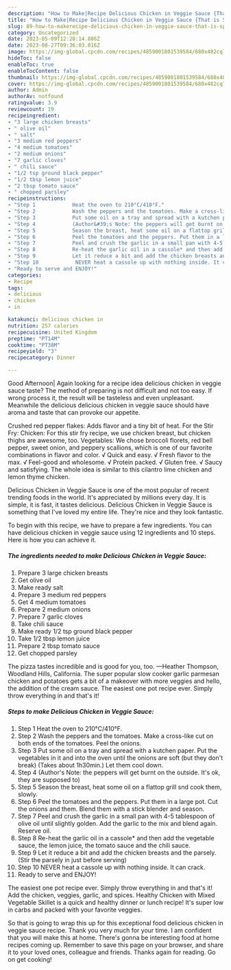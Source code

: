 ```yaml
---
description: "How to Make|Recipe Delicious Chicken in Veggie Sauce {That is Special"
title: "How to Make|Recipe Delicious Chicken in Veggie Sauce {That is Special"
slug: 89-how-to-makerecipe-delicious-chicken-in-veggie-sauce-that-is-special
category: Uncategorized
date: 2023-05-09T12:28:14.886Z
date: 2023-08-27T09:36:03.016Z
image: https://img-global.cpcdn.com/recipes/4859001801539584/680x482cq70/delicious-chicken-in-veggie-sauce-recipe-main-photo.jpg
hideToc: false
enableToc: true
enableTocContent: false
thumbnail: https://img-global.cpcdn.com/recipes/4859001801539584/680x482cq70/delicious-chicken-in-veggie-sauce-recipe-main-photo.jpg
cover: https://img-global.cpcdn.com/recipes/4859001801539584/680x482cq70/delicious-chicken-in-veggie-sauce-recipe-main-photo.jpg
author: Admin
authorAv: notfound
ratingvalue: 3.9
reviewcount: 19
recipeingredient:
- "3 large chicken breasts"
- " olive oil"
- " salt"
- "3 medium red peppers"
- "4 medium tomatoes"
- "2 medium onions"
- "7 garlic cloves"
- " chili sauce"
- "1/2 tsp ground black pepper"
- "1/2 tbsp lemon juice"
- "2 tbsp tomato sauce"
- " chopped parsley"
recipeinstructions:
- "Step 1            Heat the oven to 210°C/410°F."
- "Step 2            Wash the peppers and the tomatoes. Make a cross-like cut on both ends of the tomatoes. Peel the onions."
- "Step 3            Put some oil on a tray and spread with a kutchen paper. Put the vegetables in it and into the oven until the onions are soft (but they don&#39;t break)  (Takes about 1h30min.) Let them cool down."
- "Step 4            (Author&#39;s Note: the peppers will get burnt on the outside. It&#39;s ok, they are supposed to)"
- "Step 5            Season the breast, heat some oil on a flattop grill snd cook them, slowly."
- "Step 6            Peel the tomatoes and the peppers. Put them in a large pot. Cut the onions and them. Blend them with a stick blender and season."
- "Step 7            Peel and crush the garlic in a small pan with 4-5 tablespoon of olive oil until slightly golden. Add the garlic to the mix and blend again. Reserve oil."
- "Step 8            Re-heat the garlic oil in a cassole* and then add the vegetable sauce, the lemon juice, the tomato sauce and the chili sauce."
- "Step 9            Let it reduce a bit and add the chicken breasts and the parsely. (Stir the parsely in just before serving)"
- "Step 10            NEVER heat a cassole up with nothing inside. It can crack."
- "Ready to serve and ENJOY!"
categories:
- Recipe
tags:
- delicious
- chicken
- in

katakunci: delicious chicken in 
nutrition: 257 calories
recipecuisine: United Kingdom
preptime: "PT14M"
cooktime: "PT38M"
recipeyield: "3"
recipecategory: Dinner

---
```



Good Afternoon| Again looking for a recipe idea delicious chicken in veggie sauce taste? The method of preparing is not difficult and not too easy. If wrong process it, the result will be tasteless and even unpleasant. Meanwhile the delicious delicious chicken in veggie sauce should have aroma and taste that can provoke our appetite.





Crushed red pepper flakes: Adds flavor and a tiny bit of heat. For the Stir Fry: Chicken: For this stir fry recipe, we use chicken breast, but chicken thighs are awesome, too. Vegetables: We chose broccoli florets, red bell pepper, sweet onion, and peppery scallions, which is one of our favorite combinations in flavor and color. √ Quick and easy. √ Fresh flavor to the max. √ Feel-good and wholesome. √ Protein packed. √ Gluten free. √ Saucy and satisfying. The whole idea is similar to this cilantro lime chicken and lemon thyme chicken.

Delicious Chicken in Veggie Sauce is one of the most popular of recent trending foods in the world. It's appreciated by millions every day. It is simple, it is fast, it tastes delicious. Delicious Chicken in Veggie Sauce is something that I've loved my entire life. They're nice and they look fantastic.


To begin with this recipe, we have to prepare a few ingredients. You can have delicious chicken in veggie sauce using 12 ingredients and 10 steps. Here is how you can achieve it.

<!--inarticleads1-->

##### The ingredients needed to make Delicious Chicken in Veggie Sauce:

1. Prepare 3 large chicken breasts
1. Get  olive oil
1. Make ready  salt
1. Prepare 3 medium red peppers
1. Get 4 medium tomatoes
1. Prepare 2 medium onions
1. Prepare 7 garlic cloves
1. Take  chili sauce
1. Make ready 1/2 tsp ground black pepper
1. Take 1/2 tbsp lemon juice
1. Prepare 2 tbsp tomato sauce
1. Get  chopped parsley


The pizza tastes incredible and is good for you, too. —Heather Thompson, Woodland Hills, California. The super popular slow cooker garlic parmesan chicken and potatoes gets a bit of a makeover with more veggies and hello, the addition of the cream sauce. The easiest one pot recipe ever. Simply throw everything in and that&#39;s it! 

<!--inarticleads2-->

##### Steps to make Delicious Chicken in Veggie Sauce:

1. Step 1            Heat the oven to 210°C/410°F.
1. Step 2            Wash the peppers and the tomatoes. Make a cross-like cut on both ends of the tomatoes. Peel the onions.
1. Step 3            Put some oil on a tray and spread with a kutchen paper. Put the vegetables in it and into the oven until the onions are soft (but they don&#39;t break)  (Takes about 1h30min.) Let them cool down.
1. Step 4            (Author&#39;s Note: the peppers will get burnt on the outside. It&#39;s ok, they are supposed to)
1. Step 5            Season the breast, heat some oil on a flattop grill snd cook them, slowly.
1. Step 6            Peel the tomatoes and the peppers. Put them in a large pot. Cut the onions and them. Blend them with a stick blender and season.
1. Step 7            Peel and crush the garlic in a small pan with 4-5 tablespoon of olive oil until slightly golden. Add the garlic to the mix and blend again. Reserve oil.
1. Step 8            Re-heat the garlic oil in a cassole* and then add the vegetable sauce, the lemon juice, the tomato sauce and the chili sauce.
1. Step 9            Let it reduce a bit and add the chicken breasts and the parsely. (Stir the parsely in just before serving)
1. Step 10            NEVER heat a cassole up with nothing inside. It can crack.
1. Ready to serve and ENJOY!

The easiest one pot recipe ever. Simply throw everything in and that&#39;s it! Add the chicken, veggies, garlic, and spices. Healthy Chicken with Mixed Vegetable Skillet is a quick and healthy dinner or lunch recipe! It&#39;s super low in carbs and packed with your favorite veggies. 

So that is going to wrap this up for this exceptional food delicious chicken in veggie sauce recipe. Thank you very much for your time. I am confident that you will make this at home. There's gonna be interesting food at home recipes coming up. Remember to save this page on your browser, and share it to your loved ones, colleague and friends. Thanks again for reading. Go on get cooking!
